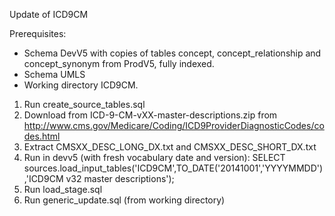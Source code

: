 Update of ICD9CM

Prerequisites:
- Schema DevV5 with copies of tables concept, concept_relationship and concept_synonym from ProdV5, fully indexed. 
- Schema UMLS
- Working directory ICD9CM.

1. Run create_source_tables.sql
2. Download from ICD-9-CM-vXX-master-descriptions.zip from http://www.cms.gov/Medicare/Coding/ICD9ProviderDiagnosticCodes/codes.html
3. Extract CMSXX_DESC_LONG_DX.txt and CMSXX_DESC_SHORT_DX.txt
4. Run in devv5 (with fresh vocabulary date and version): SELECT sources.load_input_tables('ICD9CM',TO_DATE('20141001','YYYYMMDD'),'ICD9CM v32 master descriptions');
5. Run load_stage.sql
6. Run generic_update.sql (from working directory)

 